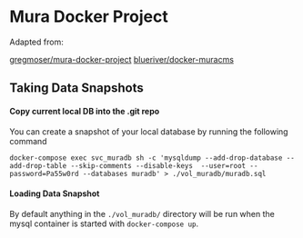 # Mura Docker Project

Adapted from:

[gregmoser/mura-docker-project](https://github.com/gregmoser/mura-docker-project)
[blueriver/docker-muracms](https://github.com/blueriver/docker-muracms)

## Taking Data Snapshots

#### Copy current local DB into the .git repo

You can create a snapshot of your local database by running the following command

```
docker-compose exec svc_muradb sh -c 'mysqldump --add-drop-database --add-drop-table --skip-comments --disable-keys  --user=root --password=Pa55w0rd --databases muradb' > ./vol_muradb/muradb.sql
```

#### Loading Data Snapshot

By default anything in the `./vol_muradb/` directory will be run when the mysql container is started with `docker-compose up`.